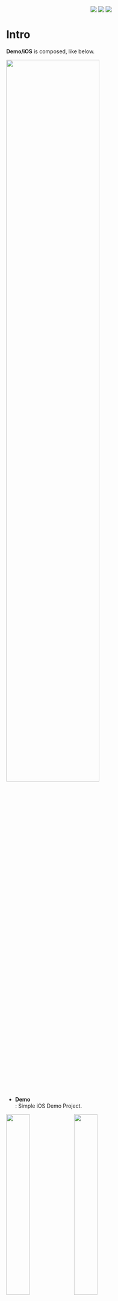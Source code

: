 <div align = "center">
  <img src="https://img.shields.io/badge/iOS-13.0-0099FF?style=flat" />
  <img src="https://img.shields.io/badge/Swift-5-fb4e22?style=flat" />
  <img src="https://img.shields.io/badge/TFLite-2.4.2-BF53FF?style=flat" />
</div>

# Intro

 __Demo/iOS__ is composed, like below.

<img src="https://user-images.githubusercontent.com/17686601/140548368-8d4437fe-861f-46d4-bbea-eed3f4d8365e.png" width="70%"/>

- __Demo__<br />
: Simple iOS Demo Project.

<img src="https://user-images.githubusercontent.com/17686601/140615200-7863ae9f-bcd7-433f-ab3a-317af9bdd530.jpg" width="35%"/>
<img src="https://user-images.githubusercontent.com/17686601/140615206-3cb485d0-ee1c-41d7-9b27-15279cb0c612.jpg" width="35%"/>
<br />
<br />

- __BlurDiscriminatorKit__<br />
: Deep-Learning Based Framework. For inference image, use a TFLite(libtensorflow-lite.a, static library).

# Usage

: will be updated.
